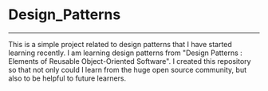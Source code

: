# Design_Patterns
-----------------

This is a simple project related to design patterns that I have started
learning recently. I am learning design patterns from "Design Patterns :
Elements of Reusable Object-Oriented Software". I created this repository so
that not only could I learn from the huge open source community, but also to
be helpful to future learners.

